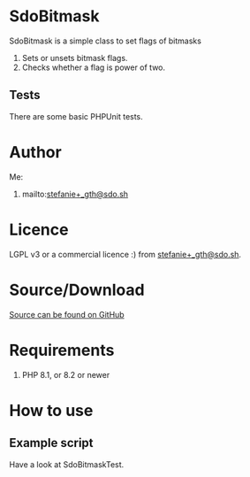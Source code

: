 # SdoBitmask

SdoBitmask is a simple class to set flags of bitmasks

1. Sets or unsets bitmask flags.
2. Checks whether a flag is power of two.

## Tests

There are some basic PHPUnit tests.

# Author

Me:

1. mailto:stefanie+_gth@sdo.sh

# Licence

LGPL v3 or a commercial licence :) from stefanie+_gth@sdo.sh.

# Source/Download

[Source can be found on GitHub](https://github.com/Schmidt-DevOps/sdo-bitmask.git)

# Requirements

1. PHP 8.1, or 8.2 or newer

# How to use

## Example script

Have a look at SdoBitmaskTest.
